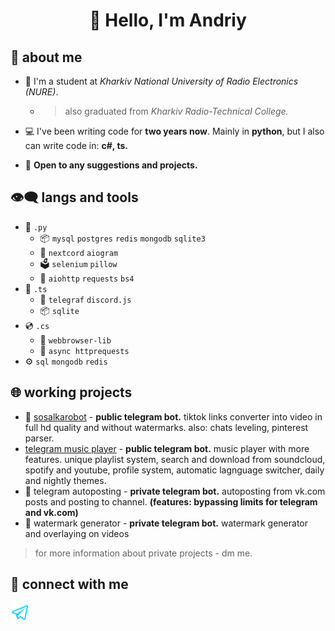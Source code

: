 # <p align="center"> 🐣 Hello, I'm Andriy </p>

## 👀 about me 
- 📌 I'm a student at *Kharkiv National University of Radio Electronics (NURE)*. 
  - > also graduated from *Kharkiv Radio-Technical College.* 

- 💻 I've been writing code for **two years now**. Mainly in **python**, but I also can write code in: **c#, ts.**

- 💬 **Open to any suggestions and projects.**

## 👁‍🗨 langs and tools
- 💎 `.py`
  - 📦 `mysql` `postgres` `redis` `mongodb` `sqlite3`
  - 📍 `nextcord` `aiogram` 
  - 🗳 `selenium` `pillow` 
  - 📡 `aiohttp` `requests` `bs4` 
- 📀 `.ts`
  - 📍 `telegraf` `discord.js`
  - 📦 `sqlite`
- 💿 `.cs`
  - 📍 `webbrowser-lib`
  - 📡 `async httprequests`
- ⚙️ `sql` `mongodb` `redis`

## 🌐 working projects
- 👑 <a href = https://telegram.me/sosalkarobot?start>sosalkarobot</a> - **public telegram bot.** tiktok links converter into video in full hd quality and without watermarks. also: chats leveling, pinterest parser.
- <a href = https://telegram.me/music5x_robot?start>telegram music player</a> - **public telegram bot.** music player with more features. unique playlist system, search and download from soundcloud, spotify and youtube, profile system, automatic lagnguage switcher, daily and nightly themes.
- 💼 telegram autoposting - **private telegram bot.** autoposting from vk.com posts and posting to channel. **(features: bypassing limits for telegram and vk.com)**
- 💼 watermark generator - **private telegram bot.** watermark generator and overlaying on videos

> for more information about private projects - dm me.

## 📮 connect with me
<a href = "https://t.me/n0tenough"><img src="https://github.com/mxxxxxoaoaoa/mxxxxxoaoaoa/blob/main/tg.svg?raw=true" width="32"></a>

<!--
**mxxxxxoaoaoa/mxxxxxoaoaoa** is a ✨ _special_ ✨ repository because its `README.md` (this file) appears on your GitHub profile.

Here are some ideas to get you started:

- 🔭 I’m currently working on ...
- 🌱 I’m currently learning ...
- 👯 I’m looking to collaborate on ...
- 🤔 I’m looking for help with ...
- 💬 Ask me about ...
- 📫 How to reach me: ...
- 😄 Pronouns: ...
- ⚡ Fun fact: ...
-->
